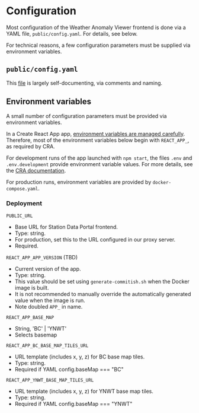 # Configuration

Most configuration of the Weather Anomaly Viewer frontend is done via a YAML
file, `public/config.yaml`. For details, see below.

For technical reasons, a few configuration parameters must be supplied via
environment variables.

## `public/config.yaml`

This [file](../public/config.yaml) is largely self-documenting, via comments and naming.

## Environment variables

A small number of configuration parameters must be provided via environment
variables.

In a Create React App app, [environment variables are managed carefully](https://facebook.github.io/create-react-app/docs/adding-custom-environment-variables).
Therefore, most of the environment variables below begin with `REACT_APP_`,
as required by CRA.

For development runs of the app launched with `npm start`, the files
`.env` and `.env.development` provide environment variable values.
For more details, see the
[CRA documentation](https://facebook.github.io/create-react-app/docs/adding-custom-environment-variables).

For production runs, environment variables are provided by
`docker-compose.yaml`.

### Deployment

`PUBLIC_URL`

- Base URL for Station Data Portal frontend.
- Type: string.
- For production, set this to the URL configured in our proxy server.
- Required.

`REACT_APP_APP_VERSION` (TBD)

- Current version of the app.
- Type: string.
- This value should be set using `generate-commitish.sh` when the Docker image is built.
- It is not recommended to manually override the automatically generated value when the image is run.
- Note doubled `APP_` in name.

`REACT_APP_BASE_MAP`

- String, 'BC' | 'YNWT'
- Selects basemap

`REACT_APP_BC_BASE_MAP_TILES_URL`

- URL template (includes x, y, z) for BC base map tiles.
- Type: string.
- Required if YAML config.baseMap === "BC"

`REACT_APP_YNWT_BASE_MAP_TILES_URL`

- URL template (includes x, y, z) for YNWT base map tiles.
- Type: string.
- Required if YAML config.baseMap === "YNWT"
